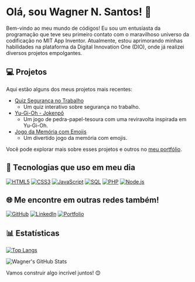 # Olá, sou Wagner N. Santos! 👋

Bem-vindo ao meu mundo de códigos! Eu sou um entusiasta da programação que teve seu primeiro contato com o maravilhoso universo da codificação no MIT App Inventor. Atualmente, estou aprimorando minhas habilidades na plataforma da Digital Innovation One (DIO), onde já realizei diversos projetos empolgantes.

## 💻 Projetos

Aqui estão alguns dos meus projetos mais recentes:

- [Quiz Segurança no Trabalho](https://github.com/Pidiotto/quiz_sol)
  - Um quiz interativo sobre segurança no trabalho.
- [Yu-Gi-Oh - Jokenpô](https://github.com/Pidiotto/yugioh-jokenpo)
  - Um jogo de pedra-papel-tesoura com uma reviravolta inspirada em Yu-Gi-Oh.
- [Jogo da Memória com Emojis](https://github.com/Pidiotto/memory-game)
  - Um divertido jogo da memória com emojis.

Você pode explorar mais sobre esses projetos e outros no [meu portfólio](https://portifolio2-0-two.vercel.app/).

## 🚀 Tecnologias que uso em meu dia

[![HTML5](https://img.shields.io/badge/HTML5-E34F26?style=for-the-badge&logo=html5&logoColor=white)](https://www.w3.org/html/)
[![CSS3](https://img.shields.io/badge/CSS3-1572B6?style=for-the-badge&logo=css3&logoColor=white)](https://www.w3.org/Style/CSS/)
[![JavaScript](https://img.shields.io/badge/JavaScript-F7DF1E?style=for-the-badge&logo=javascript&logoColor=black)](https://developer.mozilla.org/en-US/docs/Web/JavaScript)
[![SQL](https://img.shields.io/badge/SQL-4479A1?style=for-the-badge&logo=postgresql&logoColor=white)](https://www.w3schools.com/sql/)
[![PHP](https://img.shields.io/badge/PHP-777BB4?style=for-the-badge&logo=php&logoColor=white)](https://www.php.net/)
[![Node.js](https://img.shields.io/badge/Node.js-339933?style=for-the-badge&logo=node.js&logoColor=white)](https://nodejs.org/)



## 🌐 Me encontre em outras redes também!

[![GitHub](https://img.shields.io/badge/GitHub-100000?style=for-the-badge&logo=github&logoColor=white)](https://github.com/Pidiotto)
[![LinkedIn](https://img.shields.io/badge/LinkedIn-0077B5?style=for-the-badge&logo=linkedin&logoColor=white)](https://www.linkedin.com/in/wagnernardes/)
[![Portfolio](https://img.shields.io/badge/website-000000?style=for-the-badge&logo=About.me&logoColor=white)](https://pidiotto.github.io/portifolio/)

## 📊 Estatísticas

[![Top Langs](https://github-readme-stats.vercel.app/api/top-langs/?username=Pidiotto&layout=compact&theme=tokyonight)](https://github.com/anuraghazra/github-readme-stats)

![Wagner's GitHub Stats](https://github-readme-stats.vercel.app/api?username=Pidiotto&show_icons=true&theme=tokyonight)

Vamos construir algo incrível juntos! 😊
